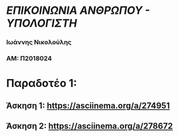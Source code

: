 # ***ΕΠΙΚΟΙΝΩΝΙΑ ΑΝΘΡΩΠΟΥ - ΥΠΟΛΟΓΙΣΤΗ***

### Ιωάννης Νικολούλης

### ΑΜ: Π2018024  

# **Παραδοτέο 1:**

## Άσκηση 1: https://asciinema.org/a/274951

## Άσκηση 2: https://asciinema.org/a/278672
